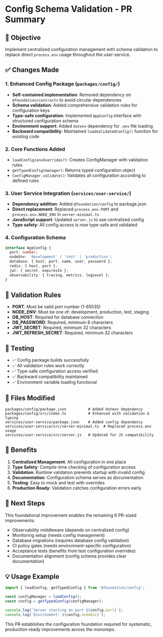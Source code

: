 # Config Schema Validation - PR Summary

## 🎯 Objective
Implement centralized configuration management with schema validation to replace direct `process.env` usage throughout the user-service.

## ✅ Changes Made

### 1. Enhanced Config Package (`packages/config/`)
- **Self-contained implementation**: Removed dependency on `@foundation/contracts` to avoid circular dependencies
- **Schema validation**: Added comprehensive validation rules for configuration keys
- **Type-safe configuration**: Implemented `AppConfig` interface with structured configuration schema
- **Environment support**: Added `dotenv` dependency for `.env` file loading
- **Backward compatibility**: Maintained `loadValidatedConfig()` function for existing code

### 2. Core Functions Added
- `loadConfig(envOverrides?)`: Creates ConfigManager with validation rules
- `getTypedConfig(manager)`: Returns typed configuration object
- `ConfigManager.validate()`: Validates all configuration according to defined rules

### 3. User Service Integration (`services/user-service/`)
- **Dependency addition**: Added `@foundation/config` to package.json
- **Direct replacement**: Replaced `process.env.PORT` and `process.env.NODE_ENV` in `server-minimal.ts`
- **JavaScript support**: Updated `server.js` to use centralized config
- **Type safety**: All config access is now type-safe and validated

### 4. Configuration Schema
```typescript
interface AppConfig {
  port: number;
  nodeEnv: 'development' | 'test' | 'production';
  database: { host, port, name, user, password };
  redis: { host, port };
  jwt: { secret, expiresIn };
  observability: { tracing, metrics, logLevel };
}
```

## 🔧 Validation Rules
- **PORT**: Must be valid port number (1-65535)
- **NODE_ENV**: Must be one of: development, production, test, staging
- **DB_HOST**: Required for database connection
- **DB_PASSWORD**: Required, minimum 8 characters
- **JWT_SECRET**: Required, minimum 32 characters
- **JWT_REFRESH_SECRET**: Required, minimum 32 characters

## 🧪 Testing
- ✅ Config package builds successfully
- ✅ All validation rules work correctly
- ✅ Type-safe configuration access verified
- ✅ Backward compatibility maintained
- ✅ Environment variable loading functional

## 📂 Files Modified
```
packages/config/package.json          # Added dotenv dependency
packages/config/src/index.ts          # Enhanced with validation & typing
services/user-service/package.json    # Added config dependency
services/user-service/src/server-minimal.ts  # Replaced process.env usage
services/user-service/src/server.js   # Updated for JS compatibility
```

## 🚀 Benefits
1. **Centralized Management**: All configuration in one place
2. **Type Safety**: Compile-time checking of configuration access
3. **Validation**: Runtime validation prevents startup with invalid config
4. **Documentation**: Configuration schema serves as documentation
5. **Testing**: Easy to mock and test with overrides
6. **Production Ready**: Validation catches configuration errors early

## 🔄 Next Steps
This foundational improvement enables the remaining 6 PR-sized improvements:
- Observability middleware (depends on centralized config)
- Monitoring setup (needs config management)
- Database migrations (requires database config validation)
- CI policy gates (needs environment-specific configuration)
- Acceptance tests (benefits from test configuration overrides)
- Documentation alignment (config schema provides clear documentation)

## 💡 Usage Example
```typescript
import { loadConfig, getTypedConfig } from '@foundation/config';

const configManager = loadConfig();
const config = getTypedConfig(configManager);

console.log(`Server starting on port ${config.port}`);
console.log(`Environment: ${config.nodeEnv}`);
```

This PR establishes the configuration foundation required for systematic, production-ready improvements across the monorepo.
